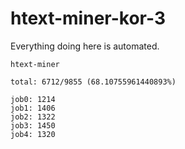# htext-miner-kor-3

Everything doing here is automated.

```
htext-miner

total: 6712/9855 (68.10755961440893%)

job0: 1214
job1: 1406
job2: 1322
job3: 1450
job4: 1320
```